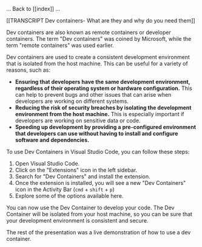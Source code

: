 

... Back to [[index]] ...

[[TRANSCRIPT Dev containers- What are they and why do you need them]]


Dev containers are also known as remote containers or developer containers. The term "Dev containers" was coined by Microsoft, while the term "remote containers" was used earlier.

Dev containers are used to create a consistent development environment that is isolated from the host machine. This can be useful for a variety of reasons, such as:

- **Ensuring that developers have the same development environment, regardless of their operating system or hardware configuration.** This can help to prevent bugs and other issues that can arise when developers are working on different systems.
- **Reducing the risk of security breaches by isolating the development environment from the host machine.** This is especially important if developers are working on sensitive data or code.
- **Speeding up development by providing a pre-configured environment that developers can use without having to install and configure software and dependencies.**

To use Dev Containers in Visual Studio Code, you can follow these steps:

1. Open Visual Studio Code.
2. Click on the "Extensions" icon in the left sidebar.
3. Search for "Dev Containers" and install the extension.
4. Once the extension is installed, you will see a new "Dev Containers" icon in the Activity Bar (`cmd` + `shift` + `p`)
5. Explore some of the options available here.

You can now use the Dev Container to develop your code. The Dev Container will be isolated from your host machine, so you can be sure that your development environment is consistent and secure.

The rest of the presentation was a live demonstration of how to use a dev container.